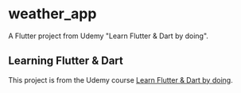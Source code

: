# weather_app

A Flutter project from Udemy "Learn Flutter & Dart by doing".

## Learning Flutter & Dart

This project is from the Udemy course [Learn Flutter & Dart by doing](https://www.udemy.com/course/learn-flutter-by-doing/).